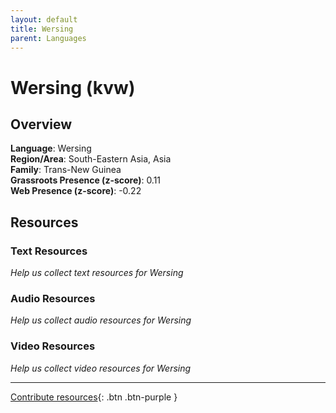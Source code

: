 ```yaml
---
layout: default
title: Wersing
parent: Languages
---
```


# Wersing (kvw)

## Overview

**Language**: Wersing  
**Region/Area**: South-Eastern Asia, Asia  
**Family**: Trans-New Guinea  
**Grassroots Presence (z-score)**: 0.11  
**Web Presence (z-score)**: -0.22  

## Resources

### Text Resources
*Help us collect text resources for Wersing*

### Audio Resources
*Help us collect audio resources for Wersing*

### Video Resources
*Help us collect video resources for Wersing*

---

[Contribute resources](https://forms.office.com/e/1SfLJx3u1r){: .btn .btn-purple }
